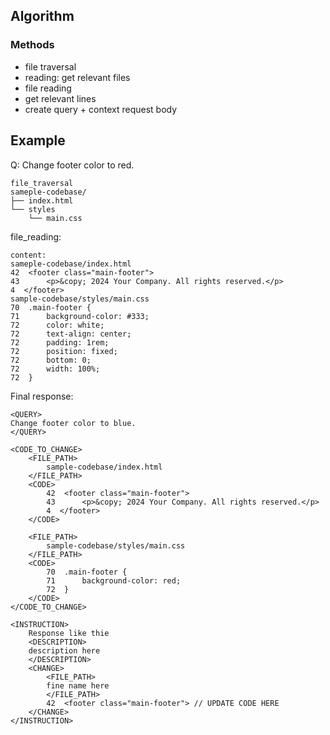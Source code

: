 ## Algorithm

### Methods
- file traversal
- reading: get relevant files
- file reading
- get relevant lines
- create query + context request body


## Example

Q: Change footer color to red.

```
file_traversal
sameple-codebase/
├── index.html
└── styles
    └── main.css
```

file_reading:

```
content:
sameple-codebase/index.html
42  <footer class="main-footer">
43      <p>&copy; 2024 Your Company. All rights reserved.</p>
4  </footer>
sample-codebase/styles/main.css
70  .main-footer {
71      background-color: #333;
72      color: white;
72      text-align: center;
72      padding: 1rem;
72      position: fixed;
72      bottom: 0;
72      width: 100%;
72  }
```

Final response:

```
<QUERY>
Change footer color to blue.
</QUERY>

<CODE_TO_CHANGE>
    <FILE_PATH>
        sample-codebase/index.html
    </FILE_PATH>
    <CODE>
        42  <footer class="main-footer">
        43      <p>&copy; 2024 Your Company. All rights reserved.</p>
        4  </footer>
    </CODE>

    <FILE_PATH>
        sample-codebase/styles/main.css
    </FILE_PATH>
    <CODE>
        70  .main-footer {
        71      background-color: red;
        72  }
    </CODE>
</CODE_TO_CHANGE>

<INSTRUCTION>
    Response like thie
    <DESCRIPTION>
    description here
    </DESCRIPTION>
    <CHANGE>
        <FILE_PATH>
        fine name here
        </FILE_PATH>
        42  <footer class="main-footer"> // UPDATE CODE HERE
    </CHANGE>
</INSTRUCTION>
```

